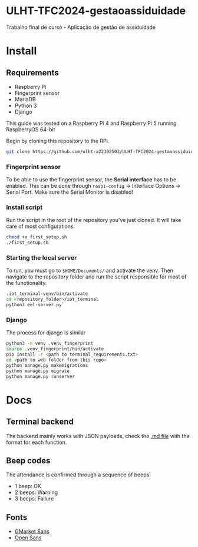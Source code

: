 # ULHT-TFC2024-gestaoassiduidade

Trabalho final de curso - Aplicação de gestão de assiduidade

# Install

## Requirements

- Raspberry Pi
- Fingerprint sensor
- MariaDB
- Python 3
- Django

This guide was tested on a Raspberry Pi 4 and Raspberry Pi 5 running RaspberryOS 64-bit

Begin by cloning this repository to the RPi.

```bash
git clone https://github.com/ulht-a22102503/ULHT-TFC2024-gestaoassiduidade.git
```

### Fingerprint sensor

To be able to use the fingerprint sensor, the **Serial interface** has to be enabled. This can be done through `raspi-config` -> Interface Options -> Serial Port. Make sure the Serial Monitor is disabled!

### Install script

Run the script in the root of the repository you've just cloned. It will take care of most configurations

```bash
chmod +x first_setup.sh
./first_setup.sh
```

### Starting the local server

To run, you must go to `$HOME/Documents/` and activate the venv. Then navigate to the repository folder and run the script responsible for most of the functionality.

```bash
.iot_terminal-venv/bin/activate
cd <repository_folder>/iot_terminal
python3 eel-server.py`
```

### Django

The process for django is similar

```bash
python3 -m venv .venv_fingerprint
source .venv_fingerprint/bin/activate
pip install -r <path to terminal_requirements.txt>
cd <path to web folder from this repo>
python manage.py makemigrations
python manage.py migrate
python manage.py runserver
```

# Docs

## Terminal backend

The backend mainly works with JSON payloads, check the [.md file](/iot_terminal/payload_format.md) with the format for each function.

## Beep codes

The attendance is confirmed through a sequence of beeps:

- 1 beep: OK
- 2 beeps: Warning
- 3 beeps: Failure

## Fonts

- [GMarket Sans](https://corp.gmarket.com/fonts/)
- [Open Sans](https://github.com/googlefonts/opensans)
